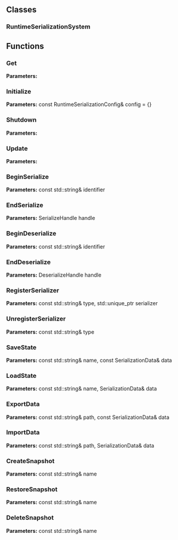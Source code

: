
## Classes

### RuntimeSerializationSystem




## Functions

### Get



**Parameters:** 

### Initialize



**Parameters:** const RuntimeSerializationConfig& config = {}

### Shutdown



**Parameters:** 

### Update



**Parameters:** 

### BeginSerialize



**Parameters:** const std::string& identifier

### EndSerialize



**Parameters:** SerializeHandle handle

### BeginDeserialize



**Parameters:** const std::string& identifier

### EndDeserialize



**Parameters:** DeserializeHandle handle

### RegisterSerializer



**Parameters:** const std::string& type, std::unique_ptr<ITypeSerializer> serializer

### UnregisterSerializer



**Parameters:** const std::string& type

### SaveState



**Parameters:** const std::string& name, const SerializationData& data

### LoadState



**Parameters:** const std::string& name, SerializationData& data

### ExportData



**Parameters:** const std::string& path, const SerializationData& data

### ImportData



**Parameters:** const std::string& path, SerializationData& data

### CreateSnapshot



**Parameters:** const std::string& name

### RestoreSnapshot



**Parameters:** const std::string& name

### DeleteSnapshot



**Parameters:** const std::string& name
